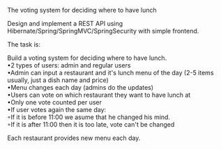 The voting system for deciding where to have lunch

Design and implement a REST API using Hibernate/Spring/SpringMVC/SpringSecurity with simple frontend.

The task is:

Build a voting system for deciding where to have lunch.<br>
•2 types of users: admin and regular users <br>
•Admin can input a restaurant and it's lunch menu of the day 
(2-5 items usually, just a dish name and price)<br>
•Menu changes each day (admins do the updates)<br>
•Users can vote on which restaurant they want to have lunch at<br>
•Only one vote counted per user<br>
•If user votes again the same day: <br>
   ◦If it is before 11:00 we asume that he changed his mind.<br>
   ◦If it is after 11:00 then it is too late, vote can't be changed<br>

Each restaurant provides new menu each day.
